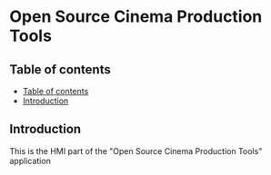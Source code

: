 <!--
SPDX-FileCopyrightText: 2024 Benoit Rolandeau <borlnov.obsessio@gmail.com>

SPDX-License-Identifier: MIT
-->

# Open Source Cinema Production Tools <!-- omit from toc -->

## Table of contents

- [Table of contents](#table-of-contents)
- [Introduction](#introduction)

## Introduction

This is the HMI part of the "Open Source Cinema Production Tools" application

